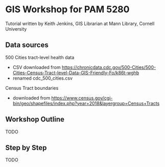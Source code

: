 # GIS Workshop for PAM 5280

Tutorial written by Keith Jenkins, GIS Librarian at Mann Library, Cornell University


## Data sources

500 Cities tract-level health data
  * CSV downloaded from https://chronicdata.cdc.gov/500-Cities/500-Cities-Census-Tract-level-Data-GIS-Friendly-Fo/k86t-wghb
  * renamed cdc_500_cities.csv

Census Tract boundaries
  * downloaded from https://www.census.gov/cgi-bin/geo/shapefiles/index.php?year=2018&layergroup=Census+Tracts


## Workshop Outline

TODO


## Step by Step

TODO

